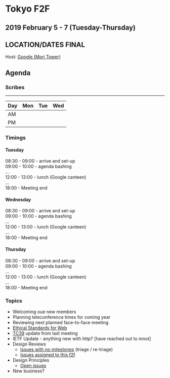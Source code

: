 # Tokyo F2F
## 2019 February 5 - 7 (Tuesday-Thursday)
## LOCATION/DATES FINAL

Host: [Google (Mori Tower)](https://goo.gl/maps/ER5NeLY1V2P2)

## Agenda

### Scribes

----
| Day | Mon | Tue | Wed |
|-----|-----|-----|-----|
| AM  |  |  | 
| PM |  |  |  

### Timings

#### Tuesday

08:30 - 09:00 - arrive and set-up  
09:00 - 10:00 - agenda bashing  
...  
12:00 - 13:00 - lunch (Google canteen)  
...  
18:00 - Meeting end  

#### Wednesday

08:30 - 09:00 - arrive and set-up  
09:00 - 10:00 - agenda bashing  
...  
12:00 - 13:00 - lunch (Google canteen)  
...  
18:00 - Meeting end  

#### Thursday

08:30 - 09:00 - arrive and set-up  
09:00 - 10:00 - agenda bashing  
...  
12:00 - 13:00 - lunch (Google canteen)  
...  
18:00 - Meeting end  


### Topics

* Welcoming oue new members
* Planning teleconference times for coming year
* Reviewing next planned face-to-face meeting
* [Ethical Standards for Web](https://docs.google.com/document/d/1tGQOFo-d849sagYDvgGzmSpPFDd_Nf47qb0FT6UjQKc/edit)
* [TC39](https://github.com/tc39/agendas/blob/master/2019/01.md) update from last meeting
* IETF Update - anything new with http? [have reached out to mnot]
* Design Reviews
  * [Issues with no milestones](https://github.com/w3ctag/design-reviews/issues?q=is%3Aopen+is%3Aissue+no%3Amilestone) (triage / re-triage)
  * [Issues assigned to this f2f](https://github.com/w3ctag/design-reviews/issues?q=is%3Aopen+is%3Aissue+milestone%3A2019-02-05-f2f)
* Design Principles
  * [Open issues](https://github.com/w3ctag/design-principles/issues) 
* New business?
